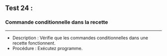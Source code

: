 ## Test 24 :
### Commande conditionnelle dans la recette


---------
- Description : Vérifie que les commandes conditionnelles dans une recette fonctionnent.
- Procédure : Exécutez programme.